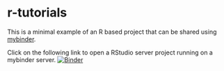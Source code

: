 # r-tutorials

This is a minimal example of an R based project that can be shared using [mybinder](https://mybinder.org).

Click on the following link to open a RStudio server project running on a mybinder server.
[![Binder](https://mybinder.org/badge_logo.svg)](https://mybinder.org/v2/gh/iamsaswata/r-tutorials/master?urlpath=rstudio)
